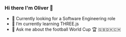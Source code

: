 ### Hi there I'm Oliver 👋

- 🧐 Currently looking for a Software Engineering role
- 🌱 I’m currently learning THREE.js
- 💬 Ask me about the football World Cup 🏆 🇬🇧🇩🇰🇨🇭 
<!--
**Olys6/olys6** is a ✨ _special_ ✨ repository because its `README.md` (this file) appears on your GitHub profile.

Here are some ideas to get you started:

- 🔭 I’m currently working on ...
- 🌱 I’m currently learning ...
- 👯 I’m looking to collaborate on ...
- 🤔 I’m looking for help with ...
- 💬 Ask me about ...
- 📫 How to reach me: ...
- 😄 Pronouns: ...
- ⚡ Fun fact: ...
-->
